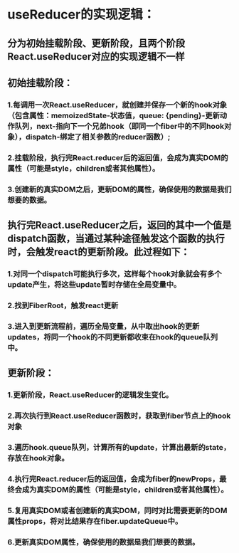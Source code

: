 # useReducer的实现逻辑：
## 分为初始挂载阶段、更新阶段，且两个阶段React.useReducer对应的实现逻辑不一样

## 初始挂载阶段：
### 1.每调用一次React.useReducer，就创建并保存一个新的hook对象（包含属性：memoizedState-状态值，queue: {pending}-更新动作队列，next-指向下一个兄弟hook（即同一个fiber中的不同hook对象），dispatch-绑定了相关参数的reducer函数）;
### 2.挂载阶段，执行完React.reducer后的返回值，会成为真实DOM的属性（可能是style，children或者其他属性）。
### 3.创建新的真实DOM之后，更新DOM的属性，确保使用的数据是我们想要的数据。

## 执行完React.useReducer之后，返回的其中一个值是dispatch函数，当通过某种途径触发这个函数的执行时，会触发react的更新阶段。此过程如下：
### 1.对同一个dispatch可能执行多次，这样每个hook对象就会有多个update产生，将这些update暂时存储在全局变量中。
### 2.找到FiberRoot，触发react更新
### 3.进入到更新流程前，遍历全局变量，从中取出hook的更新updates，将同一个hook的不同更新都收束在hook的queue队列中。

## 更新阶段：
### 1.更新阶段，React.useReducer的逻辑发生变化。
### 2.再次执行到React.useReducer函数时，获取到fiber节点上的hook对象
### 3.遍历hook.queue队列，计算所有的update，计算出最新的state，存放在hook对象。
### 4.执行完React.reducer后的返回值，会成为fiber的newProps，最终会成为真实DOM的属性（可能是style，children或者其他属性）。
### 5.复用真实DOM或者创建新的真实DOM，同时对比需要更新的DOM属性props，将对比结果存在fiber.updateQueue中。
### 6.更新真实DOM属性，确保使用的数据是我们想要的数据。